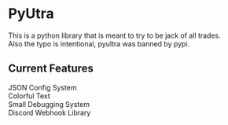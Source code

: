 # PyUtra
This is a python library that is meant to try to be jack of all trades.\
Also the typo is intentional, pyultra was banned by pypi.
## Current Features
JSON Config System\
Colorful Text\
Small Debugging System\
Discord Webhook Library